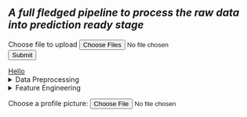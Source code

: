 
<body color="Yellow">
<b><i><h2 color="yellow">A full fledged pipeline to process the raw data into prediction ready stage</h2></i></b>

<form method="post" enctype="multipart/form-data">
  <div>
    <label for="file">Choose file to upload</label>
    <input type="file" id="file" name="file" multiple />
  </div>
  <div>
    <button>Submit</button>
  </div>
</form>
<a href="www.google.com">Hello</a>
<details>
  <summary>Data Preprocessing </summary>
  Something small enough to escape casual notice.
</details>
            <details>

            
          
          
  <summary>Feature Engineering</summary>
  Something small enough to escape casual notice.
</details>

<label for="avatar">Choose a profile picture:</label>
<input type="file" id="avatar" name="avatar" accept="image/png, image/jpeg" > </input>
